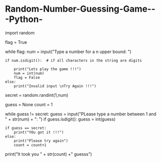 # Random-Number-Guessing-Game---Python-

import random


flag = True

while flag:
	num = input("Type a number for a n upper bound: ")


	if num.isdigit():  # if all characters in the string are digits
	
		print("Lets play the game !!!")
		num = int(num)
		flag = False
	else:
		print("Invalid input \nTry Again !!!")


secret = random.randint(1,num)


guess = None
count = 1


while guess != secret:
	guess = input("PLease type a number between 1 and " + str(num) + ": ")
	if guess.isdigit():
		guess = int(guess)

	if guess == secret:
		print("YOu got it !!!")
	else:
		print("Please try again")
		count = count+1
print("It took you " + str(count) +" guesss") 

		
